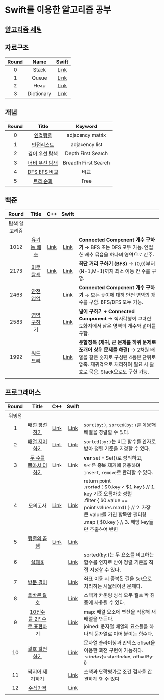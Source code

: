 # Swift를 이용한 알고리즘 공부 

## [알고리즘 세팅](https://github.com/indextrown/Algorithm/tree/main/0.%20알고리즘%20개념공부)

## 자료구조

| Round |    Name    |                            Swift                             |
| :---: | :--------: | :----------------------------------------------------------: |
|   0   |   Stack    | [Link](https://github.com/indextrown/Algorithm/blob/main/1.%20자료구조/0.%20stack.swift) |
|   1   |   Queue    | [Link](https://github.com/indextrown/Algorithm/blob/main/1.%20자료구조/1.%20queue.swift) |
|   2   |    Heap    | [Link](https://github.com/indextrown/Algorithm/blob/main/1.%20자료구조/2.%20heap.swift) |
|   3   | Dictionary | [Link](https://github.com/indextrown/Algorithm/blob/main/1.%20자료구조/4.%20Dictionary.swift) |




## 개념

| Round |                            Title                             |       Keyword        |
| :---: | :----------------------------------------------------------: | :------------------: |
|   0   | [인접행렬](https://github.com/indextrown/Algorithm/blob/main/0.%20알고리즘%20개념공부/2주차/2025-02-17-[알고리즘]%20인접행렬.md) |   adjacency matrix   |
|   1   | [인접리스트](https://github.com/indextrown/Algorithm/blob/main/0.%20알고리즘%20개념공부/2주차/2025-02-17-[알고리즘]%20인접리스트.md) |    adjacency list    |
|   2   | [깊이 우선 탐색](https://github.com/indextrown/Algorithm/blob/main/0.%20알고리즘%20개념공부/2주차/2025-02-17-[알고리즘]%20깊이%20우선%20탐색%20개념.md) |  Depth First Search  |
|   3   | [너비 우선 탐색](https://github.com/indextrown/Algorithm/blob/main/0.%20알고리즘%20개념공부/2주차/2025-02-17-[알고리즘]%20너비%20우선%20탐색%20개념.md) | Breadth First Search |
|   4   | [DFS BFS 비교](https://github.com/indextrown/Algorithm/blob/main/0.%20알고리즘%20개념공부/2주차/2025-04-15-[알고리즘]%20DFS%20BFS%20비교%20copy.md) |         비교         |
|   5   | [트리 순회](https://github.com/indextrown/Algorithm/blob/main/0.%20알고리즘%20개념공부/2주차/2025-04-15-[알고리즘]%20트리%20순회.md) |         Tree         |



## 백준

|     Round     |                        Title                        |                             C++                              |                            Swift                             |                                                              |
| :-----------: | :-------------------------------------------------: | :----------------------------------------------------------: | :----------------------------------------------------------: | ------------------------------------------------------------ |
| 탐색 알고리즘 |                                                     |                                                              |                                                              |                                                              |
|     1012      | [유기농 배추](https://www.acmicpc.net/problem/1012) | [Link](https://github.com/indextrown/Algorithm/blob/main/0.%20알고리즘%20개념공부/2주차/09.%20예제문제/1.%201012-유기농%20배추/main.cpp) | [Link](https://github.com/indextrown/Algorithm/blob/main/0.%20알고리즘%20개념공부/2주차/09.%20예제문제/1.%201012-유기농%20배추/main.swift) | **Connected Component 개수 구하기** → BFS 또는 DFS 모두 가능. 인접한 배추 묶음을 하나의 영역으로 간주. |
|     2178      |  [미로탐색](https://www.acmicpc.net/problem/2178)   | [Link](https://github.com/indextrown/Algorithm/blob/main/0.%20알고리즘%20개념공부/2주차/09.%20예제문제/2.%202178-미로탐색/2178-미로탐색.cpp) | [Link](https://github.com/indextrown/Algorithm/blob/main/0.%20알고리즘%20개념공부/2주차/09.%20예제문제/2.%202178-미로탐색/main.swift) | **최단 거리 구하기 (BFS)** → (0,0)부터 (N-1,M-1)까지 최소 이동 칸 수를 구함. |
|     2468      |  [안전영역](https://www.acmicpc.net/problem/2468)   |                                                              | [Link](https://github.com/indextrown/Algorithm/blob/main/0.%20알고리즘%20개념공부/2주차/09.%20예제문제/3.%202468-안전영역/main.swift) | **Connected Component 개수 구하기** → 모든 높이에 대해 안전 영역의 개수를 구함. BFS/DFS 모두 가능. |
|     2583      | [영역 구하기](https://www.acmicpc.net/problem/2583) |                                                              | [Link](https://github.com/indextrown/Algorithm/blob/main/0.%20알고리즘%20개념공부/2주차/09.%20예제문제/4.%20%202178-영역%20구하기/main.swift) | **넓이 구하기 + Connected Component** → 직사각형이 그려진 도화지에서 남은 영역의 개수와 넓이를 구함. |
|     1992      |  [쿼드트리](https://www.acmicpc.net/problem/1992)   |                                                              | [Link](https://github.com/indextrown/Algorithm/blob/main/0.%20알고리즘%20개념공부/2주차/09.%20예제문제/5.%201922-쿼드트리/main.swift) | **분할정복 (재귀, 큰 문제를 하위 문제로 쪼개어 상위 문제를 해결)** → 2차원 배열을 같은 숫자로 구성된 4등분 단위로 압축. 재귀적으로 처리하며 필요 시 괄호로 묶음. Stack으로도 구현 가능. |
|               |                                                     |                                                              |                                                              |                                                              |



## 프로그래머스

| Round  |                            Title                             |                             C++                              |                            Swift                             |                                                              |
| :----: | :----------------------------------------------------------: | :----------------------------------------------------------: | :----------------------------------------------------------: | ------------------------------------------------------------ |
| 워밍업 |                                                              |                                                              |                                                              |                                                              |
|   1    |                      [배열 정렬하기]()                       | [Link](https://github.com/indextrown/Algorithm/blob/main/3.%20Programmers/1.%20배열%20정렬하기/1.%20배열%20정렬하기.cpp) | [Link](https://github.com/indextrown/Algorithm/blob/main/3.%20Programmers/1.%20배열%20정렬하기/1.%20배열%20정렬하기.swift) | `sort(by:)`, `sorted(by:)`를 이용해 배열을 정렬할 수 있다.   |
|   2    |                      [배열 제어하기]()                       | [Link](https://github.com/indextrown/Algorithm/blob/main/3.%20Programmers/2.%20배열%20제어하기/2.%20배열%20제어하기.cpp) | [Link](https://github.com/indextrown/Algorithm/blob/main/3.%20Programmers/2.%20배열%20제어하기/2.%20배열%20제어하기.swift) | `sorted(by:)`는 비교 함수를 인자로 받아 정렬 기준을 지정할 수 있다. |
|   3    |                  [두 수를 뽑아서 더하기]()                   | [Link](https://github.com/indextrown/Algorithm/blob/main/3.%20Programmers/3.%20두%20수를%20뽑아서%20더하기/main.cpp) | [Link](https://github.com/indextrown/Algorithm/blob/main/3.%20Programmers/3.%20두%20수를%20뽑아서%20더하기/main.swift) | **var** set = Set<Int>()로 정의하고,<br />`Set`은 중복 제거에 유용하며 `insert`, `remove`로 관리할 수 있다. |
|   4    |                         [모의고사]()                         | [Link](https://github.com/indextrown/Algorithm/blob/main/3.%20Programmers/4.%20모의고사/main.cpp) | [Link](https://github.com/indextrown/Algorithm/blob/main/3.%20Programmers/4.%20모의고사/main2.swift) | return point<br/>    .sorted { $0.key < $1.key }                       // 1. key 기준 오름차순 정렬<br/>    .filter { $0.value == point.values.max() }  // 2. 가장 큰 value를 가진 항목만 필터링<br/>    .map { $0.key }                                        // 3. 해당 key들만 추출하여 반환 |
|   5    |                       [행렬의 곱셈]()                        |                           [Link]()                           | [Link](https://github.com/indextrown/Algorithm/blob/main/3.%20Programmers/5.%20행렬의%20곱셈/main.swift) |                                                              |
|   6    | [실패율](https://school.programmers.co.kr/learn/courses/30/lessons/42889) |                                                              | [Link](https://github.com/indextrown/Algorithm/blob/main/3.%20Programmers/6.%20실패율/main.swift) | sorted(by:)는 두 요소를 비교하는 함수를 인자로 받아 정렬 기준을 직접 지정할 수 있다. |
|   7    | [방문 길이](https://school.programmers.co.kr/learn/courses/30/lessons/49994) |                                                              | [Link](https://github.com/indextrown/Algorithm/blob/main/3.%20Programmers/7.%20방문%20길이/main.swift) | 좌표 이동 시 중복된 길을 `Set`으로 처리하는 시뮬레이션 문제다. |
|   8    | [올바른 괄호](https://school.programmers.co.kr/learn/courses/30/lessons/12909) |                                                              | [Link](https://github.com/indextrown/Algorithm/blob/7889a2b71bb308dac732cf4ffe557dba312d33d8/3.%20Programmers/8.%20올바른%20괄호/main.swift) | 스택과 카운팅 방식 모두 괄호 짝 검증에 사용될 수 있다.       |
|   9    |                [10진수를 2진수로 표현하기]()                 |                                                              | [Link](https://github.com/indextrown/Algorithm/blob/main/3.%20Programmers/9.%2010진수를%202진수로%20표현하기/main.swift) | map: 배열 요소에 연산을 적용해 새 배열을 만든다.<br />joined: 문자열 배열의 요소들을 하나의 문자열로 이어 붙이는 함수다. |
|   10   | [괄호 회전하기](https://school.programmers.co.kr/learn/courses/30/lessons/76502?gad_source=1&gad_campaignid=22215033033&gbraid=0AAAAAC_c4nAAQkhwrn5XeOo5DO3ib2W7i&gclid=Cj0KCQjwtMHEBhC-ARIsABua5iSsyPkyF3nIVa6MX3jYIarPW57ZMeFbmAnrAdYhhiBP4cziu7htYtEaAtPBEALw_wcB) |                                                              | [Link](https://github.com/indextrown/Algorithm/blob/main/3.%20Programmers/10.%20괄호%20회전하기/main.swift) | 문자열 슬라이싱과 인덱스 offset을 이용한 회전 구현이 가능하다.<br />.s.index(s.startIndex, offsetBy: i) |
|   11   | [짝지어 제거하기](https://school.programmers.co.kr/learn/courses/30/lessons/12973?gad_source=1&gad_campaignid=22799790467&gbraid=0AAAAAC_c4nAXXXhBZAhHLb75CUqrMKejm&gclid=Cj0KCQjwtMHEBhC-ARIsABua5iQTerKv0kjsDgWcH-8RYHzun7Fq58-3AdDObk7pSrSe1IBaIpzlc5gaAkbvEALw_wcB) |                                                              | [Link](https://github.com/indextrown/Algorithm/blob/main/3.%20Programmers/11.%20짝지어%20제거하기/main.swift) | 스택과 단락평가로 조건 검사를 간결하게 할 수 있다            |
|   12   | [주식가격](https://school.programmers.co.kr/learn/courses/30/lessons/42584) |                                                              | [Link](https://github.com/indextrown/Algorithm/blob/main/3.%20Programmers/12.%20주식%20가격/main.swift) |                                                              |
|        |                                                              |                                                              |                                                              |                                                              |

